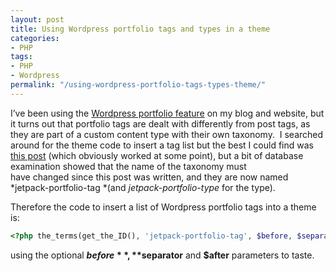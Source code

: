 ```yaml
---
layout: post
title: Using Wordpress portfolio tags and types in a theme
categories:
- PHP
tags:
- PHP
- Wordpress
permalink: "/using-wordpress-portfolio-tags-types-theme/"
---
```


I’ve been using the [Wordpress portfolio feature](https://en.support.wordpress.com/portfolios/) on my blog and website, but it turns out that portfolio tags are dealt with differently from post tags, as they are part of a custom content type with their own taxonomy.  I searched around for the theme code to insert a tag list but the best I could find was [this post](https://wordpress.org/support/topic/display-portfolio-category-and-tags) (which obviously worked at some point), but a bit of database examination showed that the name of the taxonomy must have changed since this post was written, and they are now named *jetpack-portfolio-tag *(and *jetpack-portfolio-type* for the type).

Therefore the code to insert a list of Wordpress portfolio tags into a theme is:

```php
<?php the_terms(get_the_ID(), 'jetpack-portfolio-tag', $before, $separator, $after); ?>
```

using the optional **$before**, **$separator** and **$after** parameters to taste.
